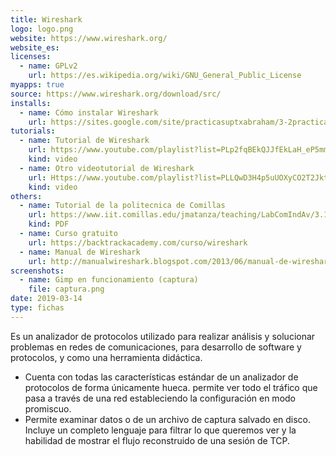 ```yaml
---
title: Wireshark
logo: logo.png
website: https://www.wireshark.org/
website_es:
licenses:
  - name: GPLv2
    url: https://es.wikipedia.org/wiki/GNU_General_Public_License
myapps: true
source: https://www.wireshark.org/download/src/
installs:
  - name: Cómo instalar Wireshark
    url: https://sites.google.com/site/practicasuptxabraham/3-2practica-de-laboratorio-instalacion-de-wireshark
tutorials:
  - name: Tutorial de Wireshark
    url: https://www.youtube.com/playlist?list=PLp2fqBEkQJJfEkLaH_eP5mmphNUTyoEq8
    kind: video
  - name: Otro videotutorial de Wireshark
    url: Https://www.youtube.com/playlist?list=PLLQwD3H4p5uUOXyCO2T2JktB092iI5bAD
    kind: video
others:
  - name: Tutorial de la politecnica de Comillas
    url: https://www.iit.comillas.edu/jmatanza/teaching/LabComIndAv/3.1.-Intro_Wirehsark.pdf
    kind: PDF
  - name: Curso gratuito
    url: https://backtrackacademy.com/curso/wireshark 
  - name: Manual de Wireshark
    url: http://manualwireshark.blogspot.com/2013/06/manual-de-wireshark-en-espanol.html
screenshots:
  - name: Gimp en funcionamiento (captura)
    file: captura.png
date: 2019-03-14
type: fichas
---
```


Es un analizador de protocolos utilizado para realizar análisis y solucionar problemas en redes de comunicaciones, para desarrollo de software y protocolos, y como una herramienta didáctica. 
* Cuenta con todas las características estándar de un analizador de protocolos de forma únicamente hueca. permite ver todo el tráfico que pasa a través de una red estableciendo la configuración en modo promiscuo.
* Permite examinar datos o de un archivo de captura salvado en disco. Incluye un completo lenguaje para filtrar lo que queremos ver y la habilidad de mostrar el flujo reconstruido de una sesión de TCP. 